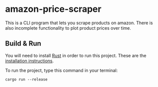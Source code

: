# amazon-price-scraper
This is a CLI program that lets you scrape products on amazon. There is also incomplete functionality to plot product prices
over time. 

## Build & Run
You will need to install [Rust](https://www.rust-lang.org/) in order to run this project. These are the [installation instructions](https://www.rust-lang.org/learn/get-started).

To run the project, type this command in your terminal:
```
cargo run --release
```
